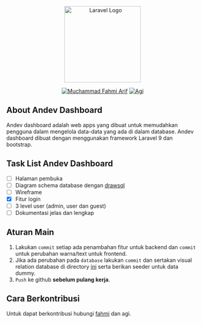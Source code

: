<p align="center"><a href="https://laravel.com" target="_blank"><img src="https://i.ibb.co/2qKD585/andev-dashboard.png" width="200" alt="Laravel Logo"></a></p>

<p align="center">
<a href="https://github.com/muchfahmiarif"><img src="https://img.shields.io/badge/Contribute-Fahmi-blue" alt="Muchammad Fahmi Arif"></a>
<a href="https://github.com/Pucuks"><img src="https://img.shields.io/badge/Contribute-Agi-green" alt="Agi"></a>

</p>

## About Andev Dashboard

Andev dashboard adalah web apps yang dibuat untuk memudahkan pengguna dalam mengelola data-data yang ada di dalam database. Andev dashboard dibuat dengan menggunakan framework Laravel 9 dan bootstrap.

## Task List Andev Dashboard

- [ ] Halaman pembuka
- [ ] Diagram schema database dengan [drawsql](https://drawsql.app/)
- [ ] Wireframe
- [x] Fitur login
- [ ] 3 level user (admin, user dan guest)
- [ ] Dokumentasi jelas dan lengkap

## Aturan Main
1. Lakukan `commit` setiap ada penambahan fitur untuk backend dan `commit` untuk perubahan warna/text untuk frontend.
2. Jika ada perubahan pada `database` lakukan `commit` dan sertakan visual relation database di directory [ini](./public/docs/database/) serta berikan seeder untuk data dummy.
3. `Push` ke github **sebelum pulang kerja**.

## Cara Berkontribusi

Untuk dapat berkontribusi hubungi [fahmi](mailto:fahmiarif96@gmail.com) dan agi.
